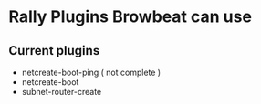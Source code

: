 # Rally Plugins Browbeat can use
## Current plugins
- netcreate-boot-ping ( not complete )
- netcreate-boot
- subnet-router-create
